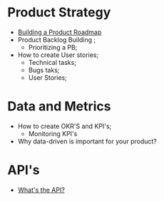 # Product Strategy

* [Building a Product Roadmap](https://github.com/jessicaxafranski/learn_about_product/blob/main/build_pb.md)
* Product Backlog Building ;
   * Prioritizing a PB;
* How to create User stories; 
   * Technical tasks;
   * Bugs taks;
   * User Stories;


# Data and Metrics

* How to create OKR'S and KPI's;
   * Monitoring KPI's
* Why data-driven is important for your product?

# API's

* [What's the API?](https://github.com/jessicaxafranski/learn_about_product/blob/main/about_api.md)
